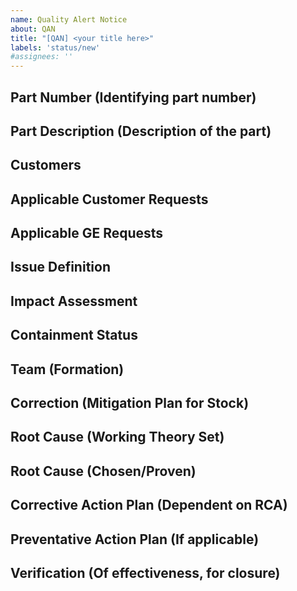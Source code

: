 ```yaml
---
name: Quality Alert Notice
about: QAN
title: "[QAN] <your title here>"
labels: 'status/new'
#assignees: ''
---
```

## Part Number (Identifying part number)




## Part Description (Description of the part)




## Customers




## Applicable Customer Requests




## Applicable GE Requests




## Issue Definition




## Impact Assessment




## Containment Status




## Team (Formation)




## Correction (Mitigation Plan for Stock)




## Root Cause (Working Theory Set)




## Root Cause (Chosen/Proven)




## Corrective Action Plan (Dependent on RCA)




## Preventative Action Plan (If applicable)




## Verification (Of effectiveness, for closure)



